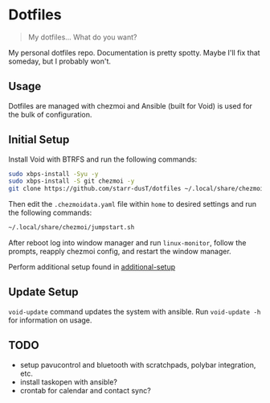 # Dotfiles
> My dotfiles... What do you want? 

My personal dotfiles repo. Documentation is pretty spotty. Maybe I'll fix that someday, but I probably won't. 

## Usage

Dotfiles are managed with chezmoi and Ansible (built for Void) is used for the bulk of configuration. 

## Initial Setup

Install Void with BTRFS and run the following commands:

```bash
sudo xbps-install -Syu -y
sudo xbps-install -S git chezmoi -y
git clone https://github.com/starr-dusT/dotfiles ~/.local/share/chezmoi 
```

Then edit the `.chezmoidata.yaml` file within `home` to desired settings and run the following commands:

```bash
~/.local/share/chezmoi/jumpstart.sh
```

After reboot log into window manager and run `linux-monitor`, follow the prompts, reapply chezmoi config, and restart the window manager.

Perform additional setup found in [additional-setup](additional-setup.md)

## Update Setup

`void-update` command updates the system with ansible. Run `void-update -h` for information on usage.

## TODO

- setup pavucontrol and bluetooth with scratchpads, polybar integration, etc.
- install taskopen with ansible?
- crontab for calendar and contact sync?
